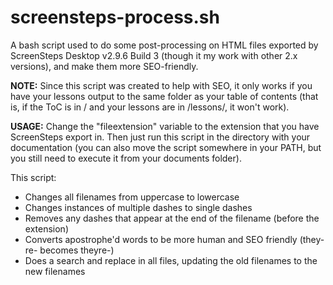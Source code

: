 screensteps-process.sh
======================

A bash script used to do some post-processing on HTML files exported by ScreenSteps Desktop v2.9.6 Build 3 (though it my work
with other 2.x versions), and make them more SEO-friendly.

**NOTE:** Since this script was created to help with SEO, it only works if you have your lessons output to the same folder as
your table of contents (that is, if the ToC is in / and your lessons are in /lessons/, it won't work).

**USAGE:** Change the "fileextension" variable to the extension that you have ScreenSteps export in. Then just run this script
in the directory with your documentation (you can also move the script somewhere in your PATH, but you still need to execute it
from your documents folder).

This script:
- Changes all filenames from uppercase to lowercase
- Changes instances of multiple dashes to single dashes
- Removes any dashes that appear at the end of the filename (before the extension)
- Converts apostrophe'd words to be more human and SEO friendly (they-re- becomes theyre-)
- Does a search and replace in all files, updating the old filenames to the new filenames
